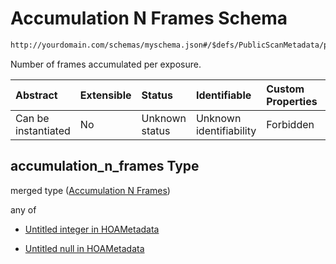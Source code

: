 # Accumulation N Frames Schema

```txt
http://yourdomain.com/schemas/myschema.json#/$defs/PublicScanMetadata/properties/accumulation_n_frames
```

Number of frames accumulated per exposure.

| Abstract            | Extensible | Status         | Identifiable            | Custom Properties | Additional Properties | Access Restrictions | Defined In                                                                   |
| :------------------ | :--------- | :------------- | :---------------------- | :---------------- | :-------------------- | :------------------ | :--------------------------------------------------------------------------- |
| Can be instantiated | No         | Unknown status | Unknown identifiability | Forbidden         | Allowed               | none                | [metadata-schema.json\*](../out/metadata-schema.json "open original schema") |

## accumulation\_n\_frames Type

merged type ([Accumulation N Frames](metadata-schema-defs-publicscanmetadata-properties-accumulation-n-frames.md))

any of

* [Untitled integer in HOAMetadata](metadata-schema-defs-publicscanmetadata-properties-accumulation-n-frames-anyof-0.md "check type definition")

* [Untitled null in HOAMetadata](metadata-schema-defs-publicscanmetadata-properties-accumulation-n-frames-anyof-1.md "check type definition")
